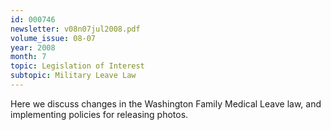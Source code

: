 ```yaml
---
id: 000746
newsletter: v08n07jul2008.pdf
volume_issue: 08-07
year: 2008
month: 7
topic: Legislation of Interest
subtopic: Military Leave Law
---
```


Here we discuss changes in the Washington Family Medical Leave law, and implementing policies for releasing photos.